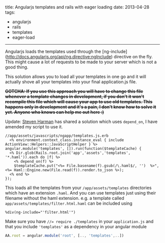 title: Angularjs templates and rails with eager loading
date: 2013-04-28
tags:
- angularjs
- rails
- templates
- eager-load
---

Angularjs loads the templates used through the [ng-include] (http://docs.angularjs.org/api/ng.directive:ngInclude) directive on the fly. This might cause a lot of requests to be made to your server which is not a good thing.

This solution allows you to load all your templates in one go and it will actually shove all your templates into your final application.js file.

**<s>GOTCHA: If you use this approach you will have to change this file whenever a template changes in development, if you don't it won't recompile this file which will cause your app to use old templates. This happens only in development and it's a pain, I don't know how to solve it yet. Anyone who knows can help me out here :)</s>**

Update:
[Steven Harman](https://gist.github.com/stevenharman/8493700) has shared a solution which uses `depend_on`, I have amended my script to use it.

~~~~erb
//app/assets/javascripts/ngapp/templates.js.erb
  <% environment.context_class.instance_eval { include ActionView::Helpers::JavaScriptHelper } %>
angular.module('templates', []).run(function($templateCache) {
  <% Dir.glob(Rails.root.join('app','assets','templates', '*.haml')).each do |f| %>
    <% depend_on(f) %>
    $templateCache.put("<%= File.basename(f).gsub(/\.haml$/, '')  %>", <%= Haml::Engine.new(File.read(f)).render.to_json %>);
  <% end %>
});

~~~~

This loads all the templates from your `/app/assets/templates` directories which have an extension `.haml`. And you can use templates just using their filename without the haml extension. e.g. a template called `app/assets/templates/filter.html.haml` can be included using

~~~~haml
%div(ng-include="'filter.html'")
~~~~

Make sure you have `//= require ./templates` in your `application.js` and that you include `'templates'` as a dependency in your angular module

~~~~javascript
AA.root = angular.module('root', [.., 'templates',..])
~~~~

